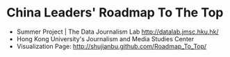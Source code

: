 China Leaders' Roadmap To The Top 
=============================
- Summer Project | The Data Journalism Lab http://datalab.jmsc.hku.hk/ 
- Hong Kong University's Journalism and Media Studies Center 
- Visualization Page: http://shujianbu.github.com/Roadmap_To_Top/
